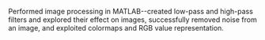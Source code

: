 Performed image processing in MATLAB--created low-pass and high-pass filters and explored their effect on images, successfully removed noise from an image, and exploited colormaps and RGB value representation.

